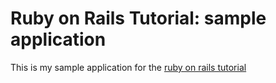 # Ruby on Rails Tutorial: sample application

This is my sample application for the [ruby on rails tutorial](http://railstutorial.org)